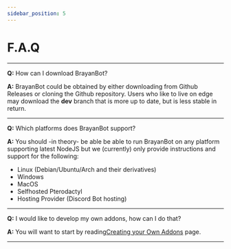 ```yaml
---
sidebar_position: 5
---
```


# F.A.Q
---


**Q:** How can I download BrayanBot?

**A:** BrayanBot could be obtained by either downloading from Github Releases or cloning the Github repository. Users who like to live on edge may download the **dev** branch that is more up to date, but is less stable in return.

---

**Q:** Which platforms does BrayanBot support?

**A:** You should -in theory- be able be able to run BrayanBot on any platform supporting latest NodeJS but we (currently) only provide instructions and support for the following:

- Linux (Debian/Ubuntu/Arch and their derivatives)
- Windows
- MacOS
- Selfhosted Pterodactyl
- Hosting Provider (Discord Bot hosting)

---

**Q:** I would like to develop my own addons, how can I do that?

**A:** You will want to start by reading[Creating your Own Addons](/docs/Developers/Addons/creating-addons) page.

---

